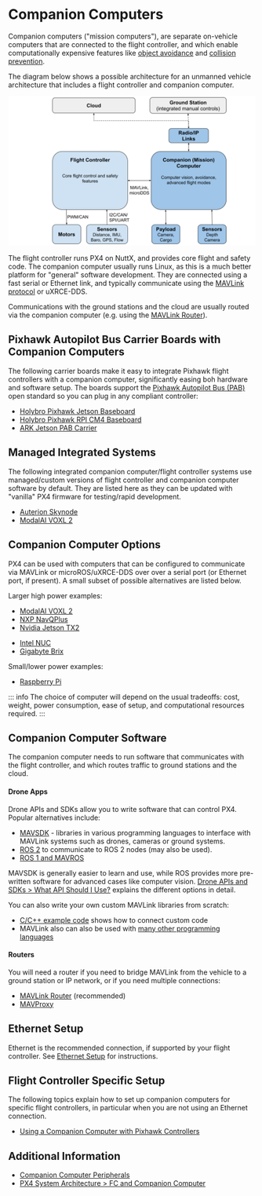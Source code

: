 # Companion Computers

Companion computers ("mission computers"), are separate on-vehicle computers that are connected to the flight controller, and which enable computationally expensive features like [object avoidance](../computer_vision/obstacle_avoidance.md) and [collision prevention](../computer_vision/collision_prevention.md).

The diagram below shows a possible architecture for an unmanned vehicle architecture that includes a flight controller and companion computer.

![PX4 architecture - FC + Companion Computer](../../assets/diagrams/px4_companion_computer_simple.svg)

<!-- source for drawing: https://docs.google.com/drawings/d/1ZDSyj5djKCEbabgx8K4ESdTeEUizgEt8spUWrMGbHUE/edit?usp=sharing -->

The flight controller runs PX4 on NuttX, and provides core flight and safety code.
The companion computer usually runs Linux, as this is a much better platform for "general" software development.
They are connected using a fast serial or Ethernet link, and typically communicate using the [MAVLink protocol](https://mavlink.io/en/) or uXRCE-DDS.

Communications with the ground stations and the cloud are usually routed via the companion computer (e.g. using the [MAVLink Router](https://github.com/mavlink-router/mavlink-router)).

## Pixhawk Autopilot Bus Carrier Boards with Companion Computers

The following carrier boards make it easy to integrate Pixhawk flight controllers with a companion computer, significantly easing boh hardware and software setup.
The boards support the [Pixhawk Autopilot Bus (PAB)](../flight_controller/pixhawk_autopilot_bus.md) open standard so you can plug in any compliant controller:

- [Holybro Pixhawk Jetson Baseboard](https://holybro.com/products/pixhawk-jetson-baseboard)
- [Holybro Pixhawk RPI CM4 Baseboard](../companion_computer/holybro_pixhawk_rpi_cm4_baseboard.md)
- [ARK Jetson PAB Carrier](https://arkelectron.gitbook.io/ark-documentation/flight-controllers/ark-jetson-pab-carrier)

## Managed Integrated Systems

The following integrated companion computer/flight controller systems use managed/custom versions of flight controller and companion computer software by default.
They are listed here as they can be updated with "vanilla" PX4 firmware for testing/rapid development.

- [Auterion Skynode](../companion_computer/auterion_skynode.md)
- [ModalAI VOXL 2](https://docs.modalai.com/voxl-2/)

## Companion Computer Options

PX4 can be used with computers that can be configured to communicate via MAVLink or microROS/uXRCE-DDS over over a serial port (or Ethernet port, if present).
A small subset of possible alternatives are listed below.

Larger high power examples:

- [ModalAI VOXL 2](https://docs.modalai.com/voxl2-external-flight-controller/)
- [NXP NavQPlus](https://nxp.gitbook.io/navqplus/user-contributed-content/ros2/microdds)
- [Nvidia Jetson TX2](https://developer.nvidia.com/embedded/jetson-tx2)
* [Intel NUC](https://www.intel.com/content/www/us/en/products/details/nuc.html)
* [Gigabyte Brix](https://www.gigabyte.com/Mini-PcBarebone/BRIX)

Small/lower power examples:

- [Raspberry Pi](../companion_computer/pixhawk_rpi.md)

::: info
The choice of computer will depend on the usual tradeoffs: cost, weight, power consumption, ease of setup, and computational resources required.
:::

## Companion Computer Software

The companion computer needs to run software that communicates with the flight controller, and which routes traffic to ground stations and the cloud.

#### Drone Apps

Drone APIs and SDKs allow you to write software that can control PX4.
Popular alternatives include:

- [MAVSDK](https://mavsdk.mavlink.io/main/en/index.html) - libraries in various programming languages to interface with MAVLink systems such as drones, cameras or ground systems.
- [ROS 2](../ros2/index.md) to communicate to ROS 2 nodes (may also be used).
- [ROS 1 and MAVROS](../ros/mavros_installation.md)

MAVSDK is generally easier to learn and use, while ROS provides more pre-written software for advanced cases like computer vision.
[Drone APIs and SDKs > What API Should I Use?](../robotics/index.md#what-api-should-i-use) explains the different options in detail.

You can also write your own custom MAVLink libraries from scratch:

- [C/C++ example code](https://github.com/mavlink/c_uart_interface_example) shows how to connect custom code
- MAVLink also can also be used with [many other programming languages](https://mavlink.io/en/#mavlink-project-generatorslanguages)

#### Routers

You will need a router if you need to bridge MAVLink from the vehicle to a ground station or IP network, or if you need multiple connections:

- [MAVLink Router](https://github.com/intel/mavlink-router) (recommended)
- [MAVProxy](https://ardupilot.org/mavproxy/)

## Ethernet Setup

Ethernet is the recommended connection, if supported by your flight controller.
See [Ethernet Setup](../advanced_config/ethernet_setup.md) for instructions.

## Flight Controller Specific Setup

The following topics explain how to set up companion computers for specific flight controllers, in particular when you are not using an Ethernet connection.

- [Using a Companion Computer with Pixhawk Controllers](../companion_computer/pixhawk_companion.md)

## Additional Information

- [Companion Computer Peripherals](../companion_computer/companion_computer_peripherals.md)
- [PX4 System Architecture > FC and Companion Computer](../concept/px4_systems_architecture.md#fc-and-companion-computer)
